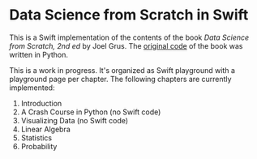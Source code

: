 # Data Science from Scratch in Swift

This is a Swift implementation of the contents of the book *Data Science from Scratch, 2nd ed* by Joel Grus. The [original code](https://github.com/joelgrus/data-science-from-scratch) of the book was written in Python.

This is a work in progress. It's organized as Swift playground with a playground page per chapter. The following chapters are currently implemented:

1. Introduction
2. A Crash Course in Python (no Swift code)
3. Visualizing Data (no Swift code)
4. Linear Algebra
5. Statistics
6. Probability
